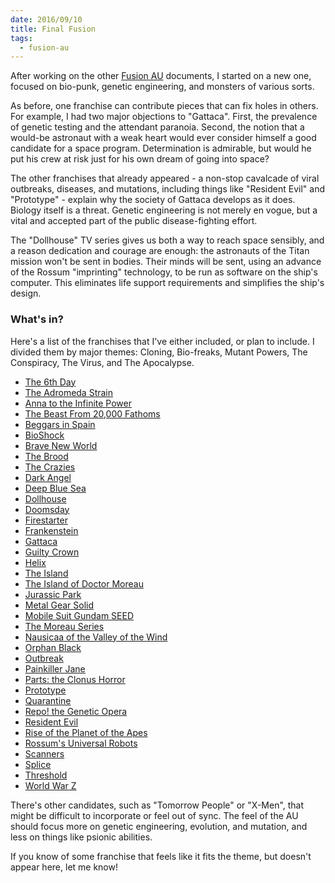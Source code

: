 ```yaml
---
date: 2016/09/10
title: Final Fusion
tags:
  - fusion-au
---
```


After working on the other [Fusion AU] documents,
I started on a new one, focused on bio-punk,
genetic engineering, and monsters of various sorts.

<!-- more -->

As before, one franchise can contribute pieces that can fix
holes in others. For example, I had two major objections to "Gattaca".
First, the prevalence of genetic testing and the attendant paranoia.
Second, the notion that a would-be astronaut with a weak heart would
ever consider himself a good candidate for a space program.
Determination is admirable, but would he put his crew at risk just for his
own dream of going into space?

The other franchises that already appeared -
a non-stop cavalcade of viral outbreaks, diseases, and mutations,
including things like "Resident Evil" and "Prototype" -
explain why the society of Gattaca develops as it does.
Biology itself is a threat.
Genetic engineering is not merely en vogue,
but a vital and accepted part of the public disease-fighting effort.

The "Dollhouse" TV series gives us both a way to reach space sensibly,
and a reason dedication and courage are enough:
the astronauts of the Titan mission won't be sent in bodies.
Their minds will be sent, using an advance of the Rossum "imprinting" technology,
to be run as software on the ship's computer.
This eliminates life support requirements and simplifies the ship's design.

### What's in?

Here's a list of the franchises that I've either included,
or plan to include.
I divided them by major themes:
Cloning, Bio-freaks, Mutant Powers, The Conspiracy, The Virus, and The Apocalypse.

* [The 6th Day](http://tvtropes.org/pmwiki/pmwiki.php/Film/The6thDay)
* [The Adromeda Strain](http://tvtropes.org/pmwiki/pmwiki.php/Literature/TheAndromedaStrain)
* [Anna to the Infinite Power](https://en.wikipedia.org/wiki/Anna_to_the_Infinite_Power)
* [The Beast From 20,000 Fathoms](http://tvtropes.org/pmwiki/pmwiki.php/Film/TheBeastFromTwentyThousandFathoms)
* [Beggars in Spain](https://en.wikipedia.org/wiki/Beggars_in_Spain)
* [BioShock](http://tvtropes.org/pmwiki/pmwiki.php/VideoGame/BioShock)
* [Brave New World](http://tvtropes.org/pmwiki/pmwiki.php/Literature/BraveNewWorld)
* [The Brood](http://tvtropes.org/pmwiki/pmwiki.php/Film/TheBrood)
* [The Crazies](http://tvtropes.org/pmwiki/pmwiki.php/Film/TheCrazies)
* [Dark Angel](http://tvtropes.org/pmwiki/pmwiki.php/Series/DarkAngel)
* [Deep Blue Sea](http://tvtropes.org/pmwiki/pmwiki.php/Film/DeepBlueSea)
* [Dollhouse](http://tvtropes.org/pmwiki/pmwiki.php/Series/Dollhouse)
* [Doomsday](http://tvtropes.org/pmwiki/pmwiki.php/Film/Doomsday)
* [Firestarter](http://tvtropes.org/pmwiki/pmwiki.php/Literature/Firestarter)
* [Frankenstein](http://tvtropes.org/pmwiki/pmwiki.php/Literature/Frankenstein)
* [Gattaca](http://tvtropes.org/pmwiki/pmwiki.php/Film/Gattaca)
* [Guilty Crown](http://tvtropes.org/pmwiki/pmwiki.php/Anime/GuiltyCrown)
* [Helix](http://tvtropes.org/pmwiki/pmwiki.php/Series/Helix)
* [The Island](http://tvtropes.org/pmwiki/pmwiki.php/Film/TheIsland)
* [The Island of Doctor Moreau](http://tvtropes.org/pmwiki/pmwiki.php/Film/TheIslandOfDoctorMoreau)
* [Jurassic Park](http://tvtropes.org/pmwiki/pmwiki.php/Film/JurassicPark)
* [Metal Gear Solid](https://en.wikipedia.org/wiki/Metal_Gear_Solid)
* [Mobile Suit Gundam SEED](https://en.wikipedia.org/wiki/Mobile_Suit_Gundam_SEED)
* [The Moreau Series](http://tvtropes.org/pmwiki/pmwiki.php/Literature/MoreauSeries)
* [Nausicaa of the Valley of the Wind](http://tvtropes.org/pmwiki/pmwiki.php/Manga/NausicaaOfTheValleyOfTheWind)
* [Orphan Black](http://tvtropes.org/pmwiki/pmwiki.php/Series/OrphanBlack)
* [Outbreak](http://tvtropes.org/pmwiki/pmwiki.php/Film/Outbreak)
* [Painkiller Jane](http://tvtropes.org/pmwiki/pmwiki.php/Series/PainkillerJane)
* [Parts: the Clonus Horror](http://tvtropes.org/pmwiki/pmwiki.php/Film/Clonus)
* [Prototype](http://tvtropes.org/pmwiki/pmwiki.php/VideoGame/Prototype)
* [Quarantine](http://tvtropes.org/pmwiki/pmwiki.php/Film/Quarantine)
* [Repo! the Genetic Opera](http://tvtropes.org/pmwiki/pmwiki.php/Film/RepoTheGeneticOpera)
* [Resident Evil](http://tvtropes.org/pmwiki/pmwiki.php/Franchise/ResidentEvil)
* [Rise of the Planet of the Apes](http://tvtropes.org/pmwiki/pmwiki.php/Film/RiseOfThePlanetOfTheApes)
* [Rossum's Universal Robots](http://tvtropes.org/pmwiki/pmwiki.php/Theatre/RossumsUniversalRobots)
* [Scanners](http://tvtropes.org/pmwiki/pmwiki.php/Film/Scanners)
* [Splice](http://tvtropes.org/pmwiki/pmwiki.php/Film/Splice)
* [Threshold](http://tvtropes.org/pmwiki/pmwiki.php/Series/Threshold)
* [World War Z](http://tvtropes.org/pmwiki/pmwiki.php/Literature/WorldWarZ)

There's other candidates, such as "Tomorrow People" or "X-Men",
that might be difficult to incorporate or feel out of sync.
The feel of the AU should focus more on genetic engineering,
evolution, and mutation, and less on things like psionic abilities.

If you know of some franchise that feels like it fits the theme,
but doesn't appear here, let me know!

[Fusion AU]: /blog/2016-05-16-fusion-au.html
